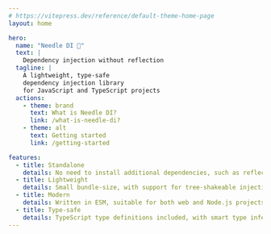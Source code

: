 ```yaml
---
# https://vitepress.dev/reference/default-theme-home-page
layout: home

hero:
  name: "Needle DI 💉"
  text: |
    Dependency injection without reflection
  tagline: |
    A lightweight, type-safe 
    dependency injection library
    for JavaScript and TypeScript projects
  actions:
    - theme: brand
      text: What is Needle DI?
      link: /what-is-needle-di?
    - theme: alt
      text: Getting started
      link: /getting-started

features:
  - title: Standalone
    details: No need to install additional dependencies, such as reflection libraries
  - title: Lightweight
    details: Small bundle-size, with support for tree-shakeable injection tokens
  - title: Modern
    details: Written in ESM, suitable for both web and Node.js projects, uses ECMAScript stage 3 decorators
  - title: Type-safe
    details: TypeScript type definitions included, with smart type inference everywhere
---
```


